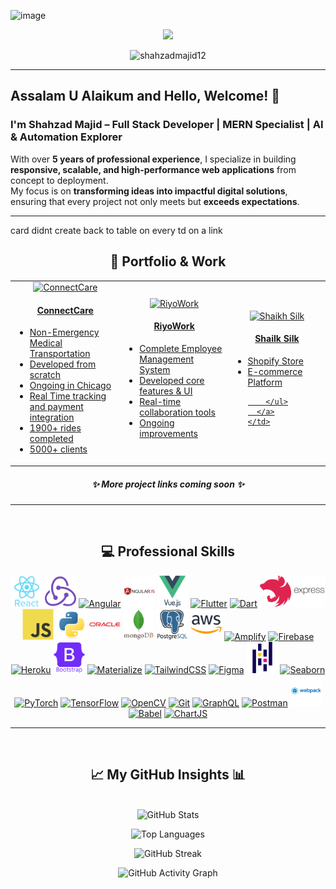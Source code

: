 <img width="167" height="120" alt="image" src="https://github.com/user-attachments/assets/fac6a015-6750-47c7-a4fe-44b565bd46e4" /><div align="center">
  <img height="200" src="https://media.licdn.com/dms/image/v2/D4D16AQGKaqDNgibzqw/profile-displaybackgroundimage-shrink_350_1400/B4DZflZSMhH4AY-/0/1751900300862?e=1759968000&v=beta&t=XPS3wT1Pu7JlLHL4UxunV4WMtZuYofjlDpYEIKYmJJw"  />
</div>

<p align="center"> 
  <img src="https://komarev.com/ghpvc/?username=shahzadmajid12&label=Profile%20views&color=0e75b6&style=flat" alt="shahzadmajid12" /> 
</p>

---

## Assalam U Alaikum and Hello, Welcome! 🌟  

### I'm **Shahzad Majid** – Full Stack Developer | MERN Specialist | AI & Automation Explorer  

With over **5 years of professional experience**, I specialize in building **responsive, scalable, and high-performance web applications** from concept to deployment.  
My focus is on **transforming ideas into impactful digital solutions**, ensuring that every project not only meets but **exceeds expectations**.  
<!--
- 📌 **GitHub Repositories:** [Explore Now](https://github.com/shahzaddmajid12?tab=repositories)
-->

---

card didnt create back to table on every td on a link
<h2 align="center"> 🚀 Portfolio & Work </h2>

<table align="center">
  <tr>
    <td align="center" width="300px">
      <a href="https://www.connectcaretrans.com/" target="_blank">
        <img src="https://connectcaretrans.net/static/media/login-logo2.5c941bfd3ae569821d01.png" alt="ConnectCare" width="100" height="100"/>
        <h4>ConnectCare</h4>
        <ul align="left">
          <li>Non-Emergency Medical Transportation</li>
          <li>Developed from scratch</li>
          <li>Ongoing in Chicago</li>
          <li>Real Time tracking and payment integration</li>
          <li>1900+ rides completed</li>
          <li>5000+ clients</li>
        </ul>
      </a>
    </td>
    <td align="center" width="300px">
      <a href="https://riyowork.com/" target="_blank">
        <img src="https://riyowork.com/static/media/logo.aee9c3a17666a569297d.png" alt="RiyoWork" width="100" height="100"/>
        <h4>RiyoWork</h4>
        <ul align="left">
          <li>Complete Employee Management System</li>
          <li>Developed core features & UI</li>
          <li>Real-time collaboration tools</li>
          <li>Ongoing improvements</li>
        </ul>
      </a>
    </td>
    <td align="center" width="300px">
      <a href="https://shaikhsilk.com/" target="_blank">
        <img src="https://github.com/user-attachments/assets/a78e8768-573f-4aa8-842e-f1dd798d40e3" alt="Shaikh Silk" width="100" height="100"/>
        <h4>Shailk Silk</h4>
        <ul align="left">
          <li>Shopify Store</li>
          <li>E-commerce Platform</li>
          
        </ul>
      </a>
    </td>
  </tr>
</table>

<h5 align="center">✨ More project links coming soon ✨</h5>

---

<br clear="both">

<h2 align="center"> 💻 Professional Skills </h2>

<p align="center">
  <!-- Frameworks & Libraries -->
  <a href="https://reactjs.org/"><img src="https://raw.githubusercontent.com/devicons/devicon/master/icons/react/react-original-wordmark.svg" alt="React" width="50" height="50"/></a>
  <a href="https://redux.js.org"><img src="https://raw.githubusercontent.com/devicons/devicon/master/icons/redux/redux-original.svg" alt="Redux" width="50" height="50"/></a>
  <a href="https://angular.io"><img src="https://angular.io/assets/images/logos/angular/angular.svg" alt="Angular" width="50" height="50"/></a>
  <a href="https://angular.io"><img src="https://raw.githubusercontent.com/devicons/devicon/master/icons/angularjs/angularjs-original-wordmark.svg" alt="AngularJS" width="50" height="50"/></a>
  <a href="https://vuejs.org/"><img src="https://raw.githubusercontent.com/devicons/devicon/master/icons/vuejs/vuejs-original-wordmark.svg" alt="Vue.js" width="50" height="50"/></a>
  <a href="https://flutter.dev"><img src="https://www.vectorlogo.zone/logos/flutterio/flutterio-icon.svg" alt="Flutter" width="50" height="50"/></a>
  <a href="https://dart.dev"><img src="https://www.vectorlogo.zone/logos/dartlang/dartlang-icon.svg" alt="Dart" width="50" height="50"/></a>
  <a href="https://nestjs.com/"><img src="https://raw.githubusercontent.com/devicons/devicon/master/icons/nestjs/nestjs-plain.svg" alt="NestJS" width="50" height="50"/></a>
  <a href="https://expressjs.com/"><img src="https://raw.githubusercontent.com/devicons/devicon/master/icons/express/express-original-wordmark.svg" alt="Express.js" width="50" height="50"/></a>
   <a href="https://developer.mozilla.org/en-US/docs/Web/JavaScript"><img src="https://raw.githubusercontent.com/devicons/devicon/master/icons/javascript/javascript-original.svg" alt="JavaScript" width="50" height="50"/></a>
  <!-- Languages -->
  <a href="https://www.python.org/"><img src="https://raw.githubusercontent.com/devicons/devicon/master/icons/python/python-original.svg" alt="Python" width="50" height="50"/></a>
  <a href="https://www.oracle.com/"><img src="https://raw.githubusercontent.com/devicons/devicon/master/icons/oracle/oracle-original.svg" alt="Oracle" width="50" height="50"/></a>
    <!-- Databases -->
  <a href="https://www.mongodb.com/"><img src="https://raw.githubusercontent.com/devicons/devicon/master/icons/mongodb/mongodb-original-wordmark.svg" alt="MongoDB" width="50" height="50"/></a>
  <a href="https://www.postgresql.org/"><img src="https://raw.githubusercontent.com/devicons/devicon/master/icons/postgresql/postgresql-original-wordmark.svg" alt="PostgreSQL" width="50" height="50"/></a>
  <!-- Cloud & Hosting -->
  <a href="https://aws.amazon.com/"><img src="https://raw.githubusercontent.com/devicons/devicon/master/icons/amazonwebservices/amazonwebservices-original-wordmark.svg" alt="AWS" width="50" height="50"/></a>
  <a href="https://aws.amazon.com/amplify/"><img src="https://docs.amplify.aws/assets/logo-dark.svg" alt="Amplify" width="50" height="50"/></a>
  <a href="https://firebase.google.com/"><img src="https://www.vectorlogo.zone/logos/firebase/firebase-icon.svg" alt="Firebase" width="50" height="50"/></a>
  <a href="https://heroku.com"><img src="https://www.vectorlogo.zone/logos/heroku/heroku-icon.svg" alt="Heroku" width="50" height="50"/></a>
   <!-- UI / Design -->
  <a href="https://getbootstrap.com/"><img src="https://raw.githubusercontent.com/devicons/devicon/master/icons/bootstrap/bootstrap-plain-wordmark.svg" alt="Bootstrap" width="50" height="50"/></a>
  <a href="https://materializecss.com/"><img src="https://raw.githubusercontent.com/prplx/svg-logos/5585531d45d294869c4eaab4d7cf2e9c167710a9/svg/materialize.svg" alt="Materialize" width="50" height="50"/></a>
  <a href="https://tailwindcss.com/"><img src="https://www.vectorlogo.zone/logos/tailwindcss/tailwindcss-icon.svg" alt="TailwindCSS" width="50" height="50"/></a>
  <a href="https://www.figma.com/"><img src="https://www.vectorlogo.zone/logos/figma/figma-icon.svg" alt="Figma" width="50" height="50"/></a>
  <!-- Data Science / ML -->
  <a href="https://pandas.pydata.org/"><img src="https://raw.githubusercontent.com/devicons/devicon/2ae2a900d2f041da66e950e4d48052658d850630/icons/pandas/pandas-original.svg" alt="Pandas" width="50" height="50"/></a>
  <a href="https://seaborn.pydata.org/"><img src="https://seaborn.pydata.org/_images/logo-mark-lightbg.svg" alt="Seaborn" width="50" height="50"/></a>
  <a href="https://pytorch.org/"><img src="https://www.vectorlogo.zone/logos/pytorch/pytorch-icon.svg" alt="PyTorch" width="50" height="50"/></a>
  <a href="https://www.tensorflow.org/"><img src="https://www.vectorlogo.zone/logos/tensorflow/tensorflow-icon.svg" alt="TensorFlow" width="50" height="50"/></a>
  <a href="https://opencv.org/"><img src="https://www.vectorlogo.zone/logos/opencv/opencv-icon.svg" alt="OpenCV" width="50" height="50"/></a>
  <!-- Tools -->
  <a href="https://git-scm.com/"><img src="https://www.vectorlogo.zone/logos/git-scm/git-scm-icon.svg" alt="Git" width="50" height="50"/></a>
  <a href="https://graphql.org/"><img src="https://www.vectorlogo.zone/logos/graphql/graphql-icon.svg" alt="GraphQL" width="50" height="50"/></a>
  <a href="https://postman.com/"><img src="https://www.vectorlogo.zone/logos/getpostman/getpostman-icon.svg" alt="Postman" width="50" height="50"/></a>
  <a href="https://webpack.js.org/"><img src="https://raw.githubusercontent.com/devicons/devicon/d00d0969292a6569d45b06d3f350f463a0107b0d/icons/webpack/webpack-original-wordmark.svg" alt="Webpack" width="50" height="50"/></a>
  <a href="https://babeljs.io/"><img src="https://www.vectorlogo.zone/logos/babeljs/babeljs-icon.svg" alt="Babel" width="50" height="50"/></a>
  <a href="https://www.chartjs.org/"><img src="https://www.chartjs.org/media/logo-title.svg" alt="ChartJS" width="50" height="50"/></a>
</p>

---

<br clear="both">

<h2 align="center"> 📈 My GitHub Insights 📊</h2>

<br clear="both">

<div align="center">
  <!-- GitHub Stats -->
  <img 
    src="https://github-readme-stats.vercel.app/api?username=shahzaddmajid12&hide_title=false&hide_rank=false&show_icons=true&include_all_commits=true&count_private=true&disable_animations=false&theme=discord_old_blurple&locale=en&hide_border=true&order=1" 
    height="150" 
    alt="GitHub Stats"  
  />

  <!-- Top Languages -->
  <img 
    src="https://github-readme-stats.vercel.app/api/top-langs?username=shahzaddmajid12&locale=en&hide_title=false&layout=compact&card_width=320&langs_count=12&theme=discord_old_blurple&hide_border=true&order=2" 
    height="150" 
    alt="Top Languages"  
  />

  <!-- Streak Stats -->
  <img 
    src="https://streak-stats.demolab.com?user=shahzaddmajid12&locale=en&mode=daily&theme=discord_old_blurple&hide_border=true&border_radius=5&order=3&card_width=800" 
    height="150" 
    alt="GitHub Streak"  
  />

  <!-- Contribution Graph -->
  <img 
    src="https://github-readme-activity-graph.vercel.app/graph?username=shahzaddmajid12&bg_color=000000&color=00f9ff&line=00f9ff&point=ffffff&area=true&hide_border=true&radius=16&order=5" 
    height="300" 
    alt="GitHub Activity Graph"  
  />
</div>

